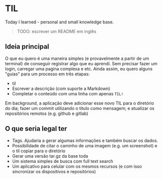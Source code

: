 # TIL
Today I learned  - personal and small knowledge base.

> TODO: escrever um README em inglês

## Ideia principal

O que eu quero é uma maneira simples (e provavelmente a partir de um terminal) de conseguir registrar algo que eu aprendi.
Sem precisar fazer um login, carregar uma pagina complexa e etc.
Ainda assim, eu quero alguns "guias" para um processo em três etapas:

* til <data opcional> <titulo ou o que eu aprendi>
* Escrever a descrição (com suporte a Markdown)
* Completar o conteúdo com uma linha com apenas `TIL!`
  
Em background, a aplicação deve adicionar esse novo TIL para o diretório do dia; fazer um commit utilizando o titulo como mensagem; e atualizar os repositórios remotos (e.g. github e gitlab)


## O que seria legal ter

* Tags. Ajudaria a gerar algumas informações e também buscar os dados.
* Possibilidade de citar o caminho de uma imagem (e.g. um screenshot) e o til copiar para o diretório
* Gerar uma versão tar.gz da base toda
* Um sistema simples de busca com full text search
* Um aplicativo para celular com os mesmos recursos (e com isso sincronizar os dispositivos e repositórios)
